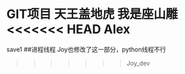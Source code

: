 GIT项目
天王盖地虎
我是座山雕
<<<<<<< HEAD
Alex
=======
save1
##进程线程
    Joy也修改了这一部分，python线程不行
>>>>>>> Joy_dev
